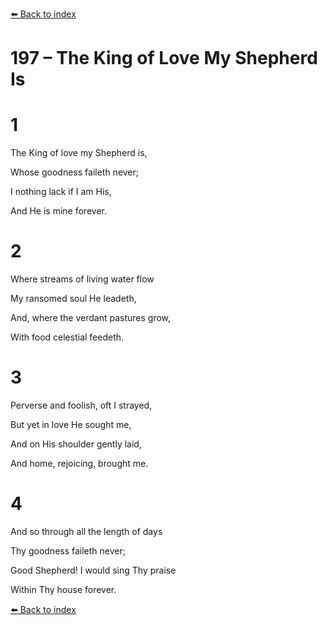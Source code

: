 [⬅️ Back to index](../README.md)

# 197 – The King of Love My Shepherd Is





# 1

The King of love my Shepherd is,

Whose goodness faileth never;

I nothing lack if I am His,

And He is mine forever.



# 2

Where streams of living water flow

My ransomed soul He leadeth,

And, where the verdant pastures grow,

With food celestial feedeth.



# 3

Perverse and foolish, oft I strayed,

But yet in love He sought me,

And on His shoulder gently laid,

And home, rejoicing, brought me.



# 4

And so through all the length of days

Thy goodness faileth never;

Good Shepherd! I would sing Thy praise

Within Thy house forever.

[⬅️ Back to index](../README.md)
